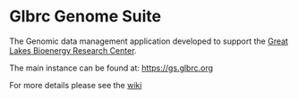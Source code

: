 # Glbrc Genome Suite

The Genomic data management application developed to support the [Great Lakes Bioenergy Research Center](http://www.glbrc.org).

The main instance can be found at: https://gs.glbrc.org

For more details please see the [wiki](https://gitlab.msu.edu/throwern/genome-suite/wikis/home)